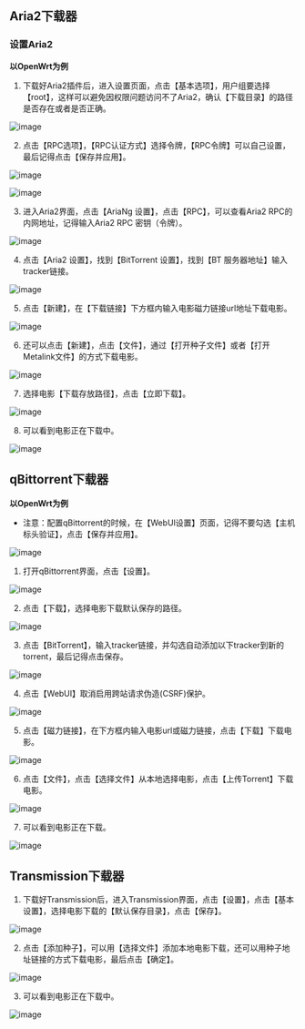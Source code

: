 ## Aria2下载器

### 设置Aria2
**以OpenWrt为例**
1. 下载好Aria2插件后，进入设置页面，点击【基本选项】，用户组要选择【root】，这样可以避免因权限问题访问不了Aria2，确认【下载目录】的路径是否存在或者是否正确。

  ![image](./image/Aria2/1.jpg)

2. 点击【RPC选项】，【RPC认证方式】选择令牌，【RPC令牌】可以自己设置，最后记得点击【保存并应用】。

 ![image](./image/Aria2/2.jpg)

  ![image](./image/Aria2/3.jpg)


3. 进入Aria2界面，点击【AriaNg 设置】，点击【RPC】，可以查看Aria2 RPC的内网地址，记得输入Aria2 RPC 密钥（令牌）。

 ![image](./image/Aria2/4.jpg)

 4. 点击【Aria2 设置】，找到【BitTorrent 设置】，找到【BT 服务器地址】输入tracker链接。

![image](./image/Aria2/5.jpg)

5. 点击【新建】，在【下载链接】下方框内输入电影磁力链接url地址下载电影。

![image](./image/Aria2/6.jpg)

6. 还可以点击【新建】，点击【文件】，通过【打开种子文件】或者【打开Metalink文件】的方式下载电影。

![image](./image/Aria2/7.jpg)

7. 选择电影【下载存放路径】，点击【立即下载】。

![image](./image/Aria2/8.jpg)

8. 可以看到电影正在下载中。

![image](./image/Aria2/9.jpg)


## qBittorrent下载器
**以OpenWrt为例**

- 注意：配置qBittorrent的时候，在【WebUI设置】页面，记得不要勾选【主机标头验证】，点击【保存并应用】。

![image](./image/qBittorrent/7.jpg)

1. 打开qBittorrent界面，点击【设置】。

![image](./image/qBittorrent/1.jpg)

2. 点击【下载】，选择电影下载默认保存的路径。

![image](./image/qBittorrent/2.jpg)

3. 点击【BitTorrent】，输入tracker链接，并勾选自动添加以下tracker到新的torrent，最后记得点击保存。

![image](./image/qBittorrent/3.jpg)

4.  点击【WebUI】取消启用跨站请求伪造(CSRF)保护。

![image](./image/qBittorrent/8.jpg)

5. 点击【磁力链接】，在下方框内输入电影url或磁力链接，点击【下载】下载电影。

![image](./image/qBittorrent/4.jpg)

6. 点击【文件】，点击【选择文件】从本地选择电影，点击【上传Torrent】下载电影。

![image](./image/qBittorrent/5.jpg)

7. 可以看到电影正在下载。

![image](./image/qBittorrent/6.jpg)

## Transmission下载器

1. 下载好Transmission后，进入Transmission界面，点击【设置】，点击【基本设置】，选择电影下载的【默认保存目录】，点击【保存】。

![image](./image/Transmission/1.jpg)

2. 点击【添加种子】，可以用【选择文件】添加本地电影下载，还可以用种子地址链接的方式下载电影，最后点击【确定】。

![image](./image/Transmission/2.jpg)

3. 可以看到电影正在下载中。

![image](./image/Transmission/3.jpg)
